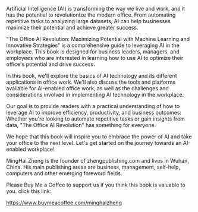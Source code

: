 
Artificial Intelligence (AI) is transforming the way we live and work, and it has the potential to revolutionize the modern office. From automating repetitive tasks to analyzing large datasets, AI can help businesses maximize their potential and achieve greater success.

"The Office AI Revolution: Maximizing Potential with Machine Learning and Innovative Strategies" is a comprehensive guide to leveraging AI in the workplace. This book is designed for business leaders, managers, and employees who are interested in learning how to use AI to optimize their office's potential and drive success.

In this book, we'll explore the basics of AI technology and its different applications in office work. We'll also discuss the tools and platforms available for AI-enabled office work, as well as the challenges and considerations involved in implementing AI technology in the workplace.

Our goal is to provide readers with a practical understanding of how to leverage AI to improve efficiency, productivity, and business outcomes. Whether you're looking to automate repetitive tasks or gain insights from data, "The Office AI Revolution" has something for everyone.

We hope that this book will inspire you to embrace the power of AI and take your office to the next level. Let's get started on the journey towards an AI-enabled workplace!

MingHai Zheng is the founder of zhengpublishing.com and lives in Wuhan, China. His main publishing areas are business, management, self-help, computers and other emerging foreword fields.

Please Buy Me a Coffee to support us if you think this book is valuable to you. click this link:

https://www.buymeacoffee.com/minghaizheng
